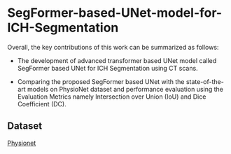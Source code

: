 # SegFormer-based-UNet-model-for-ICH-Segmentation

Overall, the key contributions of this work can be summarized as follows:

 * The development of advanced transformer based UNet model called SegFormer
based UNet for ICH Segmentation using CT scans.

 * Comparing the proposed SegFormer based UNet with the state-of-the-art models on
PhysioNet dataset and performance evaluation using the Evaluation Metrics namely
Intersection over Union (IoU) and Dice Coefficient (DC).

## Dataset
[Physionet](https://physionet.org/content/ct-ich/1.3.1/)
